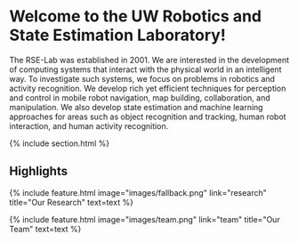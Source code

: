 ---
---

# Welcome to the UW Robotics and State Estimation Laboratory! 

The RSE-Lab was established in 2001. We are interested in the development of computing systems that interact with the physical world in an intelligent way. To investigate such systems, we focus on problems in robotics and activity recognition. We develop rich yet efficient techniques for perception and control in mobile robot navigation, map building, collaboration, and manipulation. We also develop state estimation and machine learning approaches for areas such as object recognition and tracking, human robot interaction, and human activity recognition.

{% include section.html %}

## Highlights

{%
  include feature.html
  image="images/fallback.png"
  link="research"
  title="Our Research"
  text=text
%}

{%
  include feature.html
  image="images/team.png"
  link="team"
  title="Our Team"
  text=text
%}
